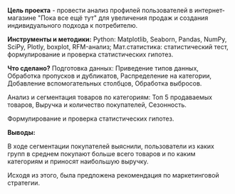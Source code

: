 **Цель проекта** - провести анализ профилей пользователей в интернет-магазине "Пока все ещё тут" для увеличения продаж и создания индивидуального подхода к потребителю.

**Инструменты и методики:**
Python: Matplotlib, Seaborn, Pandas, NumPy, SciPy, Plotly, boxplot, RFM-анализ; Мат.статистика: статистический тест, формулирование и проверка статистических гипотез.

**Что сделано?**
Подготовка данных: Приведение типов данных, Обработка пропусков и дубликатов, Распределение на категории, Добавление вспомогательных столбцов, Обработка выбросов.

Анализ и сегментация товаров по категориям: Топ 5 продаваемых товаров, Выручка и количество покупателей, Сезонность.

Формулирование и проверка статистических гипотез.

**Выводы:**

В ходе сегментации покупателей выяснили, пользователи из каких групп в среднем покупают больше всего товаров и по каким категориям и приносят наибольшую выручку.

Исходя из этого, была предложена рекомендация по маркетинговой стратегии. 
